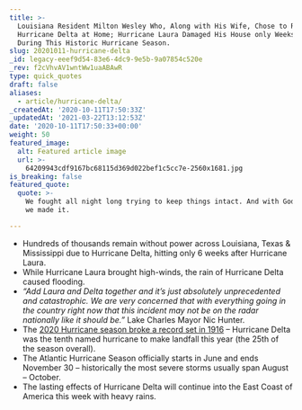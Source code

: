 ```yaml
---
title: >-
  Louisiana Resident Milton Wesley Who, Along with His Wife, Chose to Ride Out
  Hurricane Delta at Home; Hurricane Laura Damaged His House only Weeks Earlier
  During This Historic Hurricane Season.
slug: 20201011-hurricane-delta
_id: legacy-eeef9d54-83e6-4dc9-9e5b-9a07854c520e
_rev: f2cVhvAV1wntWw1uaABAwR
type: quick_quotes
draft: false
aliases:
  - article/hurricane-delta/
_createdAt: '2020-10-11T17:50:33Z'
_updatedAt: '2021-03-22T13:12:53Z'
date: '2020-10-11T17:50:33+00:00'
weight: 50
featured_image:
  alt: Featured article image
  url: >-
    64209943cdf9167bc68115d369d022bef1c5cc7e-2560x1681.jpg
is_breaking: false
featured_quote:
  quote: >-
    We fought all night long trying to keep things intact. And with God’s help
    we made it.

---
```

* Hundreds of thousands remain without power across Louisiana, Texas & Mississippi due to Hurricane Delta, hitting only 6 weeks after Hurricane Laura.
* While Hurricane Laura brought high-winds, the rain of Hurricane Delta caused flooding.
* _“Add Laura and Delta together and it’s just absolutely unprecedented and catastrophic. We are very concerned that with everything going in the country right now that this incident may not be on the radar nationally like it should be.”_ Lake Charles Mayor Nic Hunter.
* The [2020 Hurricane season broke a record set in 1916](https://abc7ny.com/weather/2020-hurricane-season-breaks-1916-record/6919871/) – Hurricane Delta was the tenth named hurricane to make landfall this year (the 25th of the season overall).
* The Atlantic Hurricane Season officially starts in June and ends November 30 – historically the most severe storms usually span August – October.
* The lasting effects of Hurricane Delta will continue into the East Coast of America this week with heavy rains.